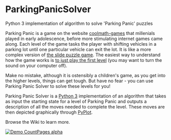 # ParkingPanicSolver
Python 3 implementation of algorithm to solve 'Parking Panic' puzzles

Parking Panic is a game on the website [coolmath-games](http://www.coolmath-games.com/) that millenials played in 
early adolescence, before more stimulating internet games came along.  Each level of the game tasks the player with 
shifting vehicles in a parking lot until one particular vehicle can exit the lot.  It is like a more complex 
version of [the slide puzzle game](http://www.tobar.co.uk/slide-number-puzzle).  The easiest way to understand how 
the game works is [to just play the first level](http://www.coolmath-games.com/0-parking-panic) (you may want to 
turn the sound on your computer off).

Make no mistake, although it is ostensibly a children's game, as you get into the higher levels, things can get 
tough.  But have no fear - you can use Parking Panic Solver to solve these levels for you!

Parking Panic Solver is a [Python 3](https://www.python.org/download/releases/3.0.1/) implementation of an 
algorithm that takes as input the starting state for a level of Parking Panic and outputs a description of all the 
moves needed to complete the level.  These moves are then depicted graphically through [PyPlot](http://matplotlib.org/api/pyplot_api.html).

Browse the Wiki to learn more.

[![Demo CountPages alpha](https://j.gifs.com/Rg8yYO.gif)](https://www.youtube.com/watch?v=XMG7LTKAoFg)
